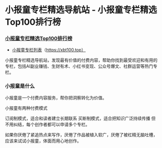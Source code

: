 # 小报童专栏精选导航站 - 小报童专栏精选Top100排行榜

### [小报童专栏精选Top100排行榜](http://xbt100.top)

- [小报童专栏列表](https://xbt100.top)（https://xbt100.top）

小报童专栏精选导航站，发现最有价值的付费内容，帮助你找到最受欢迎和有用的专栏，包括AI副业赚钱、生财有术、小红书变现、公众号爆文、社群运营等热门专栏。

### 小报童是什么

小报童是一个付费内容服务，帮你把洞察转化为价值。

小报童有两种付费模式

订阅制模式，适合和读者建立长期联系
买断制模式，适合把知识广泛持续传播
但不用纠结，每个创作者都可以申请多个专栏。

如果你厌倦了紧追热点来写作，厌倦了作品被植入软广，厌倦了被杠精无脑吐槽，应该来试试小报童，体面而用心地创作。

